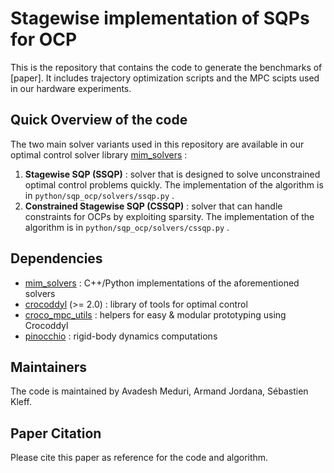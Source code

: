 # Stagewise implementation of SQPs for OCP

This is the repository that contains the code to generate the benchmarks of [paper]. It includes trajectory optimization scripts and the MPC scipts used in our hardware experiments. 

## Quick Overview of the code

The two main solver variants used in this repository are available in our optimal control solver library [mim_solvers](https://github.com/machines-in-motion/mim_solvers/tree/main) :
1. **Stagewise SQP (SSQP)** : solver that is designed to solve unconstrained optimal control problems quickly. The implementation of the algorithm is in `python/sqp_ocp/solvers/ssqp.py` .
2. **Constrained Stagewise SQP (CSSQP)** : solver that can handle constraints for OCPs by exploiting sparsity.  The implementation of the algorithm is in `python/sqp_ocp/solvers/cssqp.py` .

## Dependencies
- [mim_solvers](https://github.com/machines-in-motion/mim_solvers/tree/main) : C++/Python implementations of the aforementioned solvers
- [crocoddyl](https://github.com/loco-3d/crocoddyl/tree/master) (>= 2.0) : library of tools for optimal control  
- [croco_mpc_utils](https://github.com/machines-in-motion/croco_mpc_utils.git) : helpers for easy & modular prototyping using Crocoddyl
- [pinocchio](https://github.com/stack-of-tasks/pinocchio) : rigid-body dynamics computations

## Maintainers 

The code is maintained by Avadesh Meduri, Armand Jordana, Sébastien Kleff. 

## Paper Citation

Please cite this paper as reference for the code and algorithm. 
